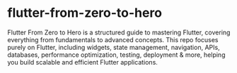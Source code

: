 # flutter-from-zero-to-hero
Flutter From Zero to Hero is a structured guide to mastering Flutter, covering everything from fundamentals to advanced concepts. This repo focuses purely on Flutter, including widgets, state management, navigation, APIs, databases, performance optimization, testing, deployment &amp; more, helping you build scalable and efficient Flutter applications.
